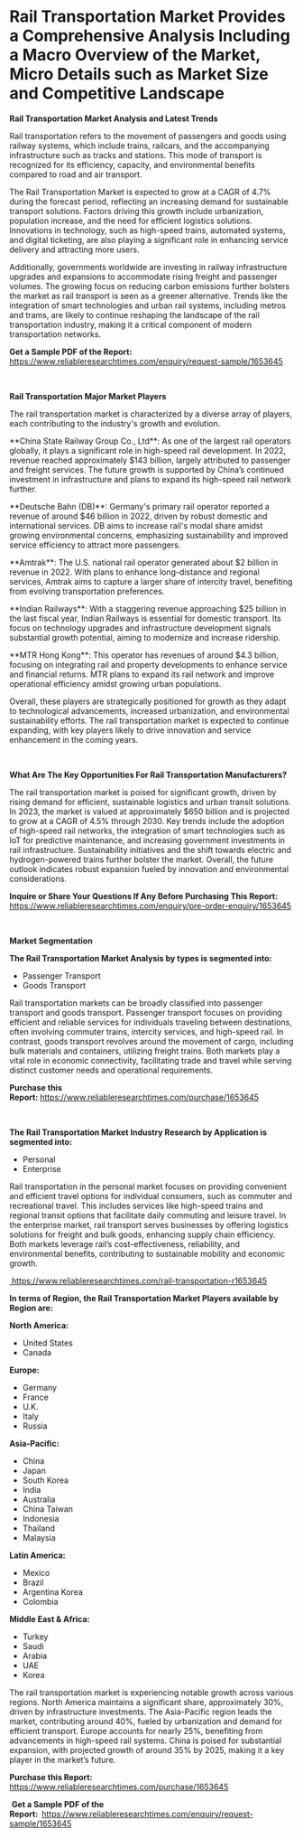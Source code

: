 <p><h1>Rail Transportation Market Provides a Comprehensive Analysis Including a Macro Overview of the Market, Micro Details such as Market Size and Competitive Landscape</h1></p><p><strong>Rail Transportation Market Analysis and Latest Trends</strong></p>
<p><p>Rail transportation refers to the movement of passengers and goods using railway systems, which include trains, railcars, and the accompanying infrastructure such as tracks and stations. This mode of transport is recognized for its efficiency, capacity, and environmental benefits compared to road and air transport. </p><p>The Rail Transportation Market is expected to grow at a CAGR of 4.7% during the forecast period, reflecting an increasing demand for sustainable transport solutions. Factors driving this growth include urbanization, population increase, and the need for efficient logistics solutions. Innovations in technology, such as high-speed trains, automated systems, and digital ticketing, are also playing a significant role in enhancing service delivery and attracting more users.</p><p>Additionally, governments worldwide are investing in railway infrastructure upgrades and expansions to accommodate rising freight and passenger volumes. The growing focus on reducing carbon emissions further bolsters the market as rail transport is seen as a greener alternative. Trends like the integration of smart technologies and urban rail systems, including metros and trams, are likely to continue reshaping the landscape of the rail transportation industry, making it a critical component of modern transportation networks.</p></p>
<p><strong>Get a Sample PDF of the Report:&nbsp;</strong> <a href="https://www.reliableresearchtimes.com/enquiry/request-sample/1653645?utm_campaign=3381&utm_medium=2&utm_source=Github&utm_content=ia&utm_term=16042025&utm_id=rail-transportation">https://www.reliableresearchtimes.com/enquiry/request-sample/1653645</a></p>
<p>&nbsp;</p>
<p><strong>Rail Transportation Major Market Players</strong></p>
<p><p>The rail transportation market is characterized by a diverse array of players, each contributing to the industry's growth and evolution. </p><p>**China State Railway Group Co., Ltd**: As one of the largest rail operators globally, it plays a significant role in high-speed rail development. In 2022, revenue reached approximately $143 billion, largely attributed to passenger and freight services. The future growth is supported by China’s continued investment in infrastructure and plans to expand its high-speed rail network further.</p><p>**Deutsche Bahn (DB)**: Germany's primary rail operator reported a revenue of around $46 billion in 2022, driven by robust domestic and international services. DB aims to increase rail's modal share amidst growing environmental concerns, emphasizing sustainability and improved service efficiency to attract more passengers.</p><p>**Amtrak**: The U.S. national rail operator generated about $2 billion in revenue in 2022. With plans to enhance long-distance and regional services, Amtrak aims to capture a larger share of intercity travel, benefiting from evolving transportation preferences.</p><p>**Indian Railways**: With a staggering revenue approaching $25 billion in the last fiscal year, Indian Railways is essential for domestic transport. Its focus on technology upgrades and infrastructure development signals substantial growth potential, aiming to modernize and increase ridership.</p><p>**MTR Hong Kong**: This operator has revenues of around $4.3 billion, focusing on integrating rail and property developments to enhance service and financial returns. MTR plans to expand its rail network and improve operational efficiency amidst growing urban populations.</p><p>Overall, these players are strategically positioned for growth as they adapt to technological advancements, increased urbanization, and environmental sustainability efforts. The rail transportation market is expected to continue expanding, with key players likely to drive innovation and service enhancement in the coming years.</p></p>
<p>&nbsp;</p>
<p><strong>What Are The Key Opportunities For Rail Transportation Manufacturers?</strong></p>
<p><p>The rail transportation market is poised for significant growth, driven by rising demand for efficient, sustainable logistics and urban transit solutions. In 2023, the market is valued at approximately $650 billion and is projected to grow at a CAGR of 4.5% through 2030. Key trends include the adoption of high-speed rail networks, the integration of smart technologies such as IoT for predictive maintenance, and increasing government investments in rail infrastructure. Sustainability initiatives and the shift towards electric and hydrogen-powered trains further bolster the market. Overall, the future outlook indicates robust expansion fueled by innovation and environmental considerations.</p></p>
<p><strong>Inquire or Share Your Questions If Any Before Purchasing This Report:</strong> <a href="https://www.reliableresearchtimes.com/enquiry/pre-order-enquiry/1653645?utm_campaign=3381&utm_medium=2&utm_source=Github&utm_content=ia&utm_term=16042025&utm_id=rail-transportation">https://www.reliableresearchtimes.com/enquiry/pre-order-enquiry/1653645</a></p>
<p>&nbsp;</p>
<p><strong>Market Segmentation</strong></p>
<p><strong>The Rail Transportation Market Analysis by types is segmented into:</strong></p>
<p><ul><li>Passenger Transport</li><li>Goods Transport</li></ul></p>
<p><p>Rail transportation markets can be broadly classified into passenger transport and goods transport. Passenger transport focuses on providing efficient and reliable services for individuals traveling between destinations, often involving commuter trains, intercity services, and high-speed rail. In contrast, goods transport revolves around the movement of cargo, including bulk materials and containers, utilizing freight trains. Both markets play a vital role in economic connectivity, facilitating trade and travel while serving distinct customer needs and operational requirements.</p></p>
<p><strong>Purchase this Report:&nbsp;</strong><a href="https://www.reliableresearchtimes.com/purchase/1653645?utm_campaign=3381&utm_medium=2&utm_source=Github&utm_content=ia&utm_term=16042025&utm_id=rail-transportation">https://www.reliableresearchtimes.com/purchase/1653645</a></p>
<p>&nbsp;</p>
<p><strong>The Rail Transportation Market Industry Research by Application is segmented into:</strong></p>
<p><ul><li>Personal</li><li>Enterprise</li></ul></p>
<p><p>Rail transportation in the personal market focuses on providing convenient and efficient travel options for individual consumers, such as commuter and recreational travel. This includes services like high-speed trains and regional transit options that facilitate daily commuting and leisure travel. In the enterprise market, rail transport serves businesses by offering logistics solutions for freight and bulk goods, enhancing supply chain efficiency. Both markets leverage rail’s cost-effectiveness, reliability, and environmental benefits, contributing to sustainable mobility and economic growth.</p></p>
<p><a href="https://www.reliableresearchtimes.com/rail-transportation-r1653645?utm_campaign=3381&utm_medium=2&utm_source=Github&utm_content=ia&utm_term=16042025&utm_id=rail-transportation">&nbsp;https://www.reliableresearchtimes.com/rail-transportation-r1653645</a></p>
<p><strong>In terms of Region, the Rail Transportation Market Players available by Region are:</strong></p>
<p>
    <p> <strong> North America: </strong>
        <ul>
            <li>United States</li>
            <li>Canada</li>
        </ul>
        </p> 
    <p> <strong> Europe: </strong>
        <ul>
            <li>Germany</li>
            <li>France</li>
            <li>U.K.</li>
            <li>Italy</li>
            <li>Russia</li>
        </ul>
        </p> 
    <p> <strong> Asia-Pacific: </strong>
        <ul>
            <li>China</li>
            <li>Japan</li>
            <li>South Korea</li>
            <li>India</li>
            <li>Australia</li>
            <li>China Taiwan</li>
            <li>Indonesia</li>
            <li>Thailand</li>
            <li>Malaysia</li>
        </ul>
        </p> 
    <p> <strong> Latin America: </strong>
        <ul>
            <li>Mexico</li>
            <li>Brazil</li>
            <li>Argentina Korea</li>
            <li>Colombia</li>
        </ul>
        </p> 
    <p> <strong> Middle East & Africa: </strong>
        <ul>
            <li>Turkey</li>
            <li>Saudi</li>
            <li>Arabia</li>
            <li>UAE</li>
            <li>Korea</li>
        </ul>
    </p>
    </p>
<p><p>The rail transportation market is experiencing notable growth across various regions. North America maintains a significant share, approximately 30%, driven by infrastructure investments. The Asia-Pacific region leads the market, contributing around 40%, fueled by urbanization and demand for efficient transport. Europe accounts for nearly 25%, benefiting from advancements in high-speed rail systems. China is poised for substantial expansion, with projected growth of around 35% by 2025, making it a key player in the market’s future.</p></p>
<p><strong>Purchase this Report: </strong><a href="https://www.reliableresearchtimes.com/purchase/1653645?utm_campaign=3381&utm_medium=2&utm_source=Github&utm_content=ia&utm_term=16042025&utm_id=rail-transportation">https://www.reliableresearchtimes.com/purchase/1653645</a></p>
<p>&nbsp;<strong>Get a Sample PDF of the Report:&nbsp;&nbsp;</strong><a href="https://www.reliableresearchtimes.com/enquiry/request-sample/1653645?utm_campaign=3381&utm_medium=2&utm_source=Github&utm_content=ia&utm_term=16042025&utm_id=rail-transportation">https://www.reliableresearchtimes.com/enquiry/request-sample/1653645</a></p>
<p><strong></strong></p>
<p><p></p><p></p><p></p></p>